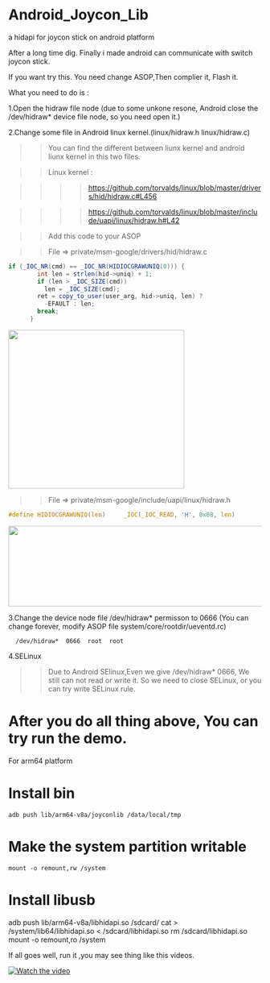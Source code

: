 # Android_Joycon_Lib
a hidapi for joycon stick on android platform


After a long time dig. Finally i made android can communicate with switch joycon stick.


If you want try this. You need change ASOP,Then complier it, Flash it.



What you need to do is :

1.Open the hidraw file node (due to some unkone resone, Android close the /dev/hidraw* device file node, so you need open it.)

2.Change some file in Android linux kernel.(linux/hidraw.h   linux/hidraw.c)

>>You can find the different between liunx kernel and android liunx kernel in this two files.
  
>>Linux kernel :
  
>>>>https://github.com/torvalds/linux/blob/master/drivers/hid/hidraw.c#L456
  
>>>>https://github.com/torvalds/linux/blob/master/include/uapi/linux/hidraw.h#L42
  
>>Add this code to your ASOP 
  
>>File => private/msm-google/drivers/hid/hidraw.c
  ```java
  if (_IOC_NR(cmd) == _IOC_NR(HIDIOCGRAWUNIQ(0))) {
          int len = strlen(hid->uniq) + 1;
          if (len > _IOC_SIZE(cmd))
            len = _IOC_SIZE(cmd);
          ret = copy_to_user(user_arg, hid->uniq, len) ?
            -EFAULT : len;
          break;
        }
 ```  
 <img src="https://raw.githubusercontent.com/lyonlui/Android_Joycon_Lib/master/img/hidraw_c.jpg" width="350" height="315">

 >>File => private/msm-google/include/uapi/linux/hidraw.h
 ```c
 #define HIDIOCGRAWUNIQ(len)     _IOC(_IOC_READ, 'H', 0x08, len)
 ```
  <img src="https://raw.githubusercontent.com/lyonlui/Android_Joycon_Lib/master/img/hidraw_h.jpg" width="600" height="160">
  
 3.Change the device node file /dev/hidraw* permisson to 0666 (You can change forever, modify ASOP file system/core/rootdir/ueventd.rc)
      
      /dev/hidraw*  0666  root  root
 
 4.SELinux
 >> Due to Android SElinux,Even we give /dev/hidraw* 0666, We still can not read or write it. So we need to close SELinux, or you can try write SELinux rule.
 
 # After you do all thing above, You can try run the demo.
 
 For arm64 platform
 
 # Install bin
    adb push lib/arm64-v8a/joyconlib /data/local/tmp
 # Make the system partition writable
    mount -o remount,rw /system
 # Install libusb
   adb push lib/arm64-v8a/libhidapi.so /sdcard/
   cat > /system/lib64/libhidapi.so < /sdcard/libhidapi.so
   rm /sdcard/libhidapi.so
   mount -o remount,ro /system
   
 If all goes well, run it ,you may see thing like this videos.
 
 [![Watch the video](https://img.youtube.com/vi/vFQA2OvD5sI/hqdefault.jpg)](https://youtu.be/vFQA2OvD5sI)
 
